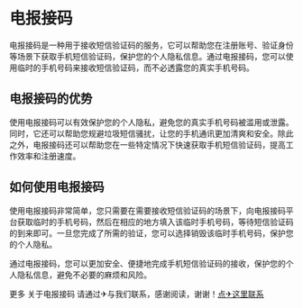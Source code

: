 # 电报接码

电报接码是一种用于接收短信验证码的服务，它可以帮助您在注册账号、验证身份等场景下获取手机短信验证码，保护您的个人隐私信息。通过电报接码，您可以使用临时的手机号码来接收短信验证码，而不必透露您的真实手机号码。

## 电报接码的优势

使用电报接码可以有效保护您的个人隐私，避免您的真实手机号码被滥用或泄露。同时，它还可以帮助您规避垃圾短信骚扰，让您的手机通讯更加清爽和安全。除此之外，电报接码还可以帮助您在一些特定情况下快速获取手机短信验证码，提高工作效率和注册速度。

## 如何使用电报接码

使用电报接码非常简单，您只需要在需要接收短信验证码的场景下，向电报接码平台获取临时的手机号码，然后在相应的地方填入该临时手机号码，等待短信验证码的到来即可。一旦您完成了所需的验证，您可以选择销毁该临时手机号码，保护您的个人隐私。

通过电报接码，您可以更加安全、便捷地完成手机短信验证码的接收，保护您的个人隐私信息，避免不必要的麻烦和风险。

更多 关于电报接码 请通过✈与我们联系，感谢阅读，谢谢！[点✈这里联系](https://t.me/gngwzh)
